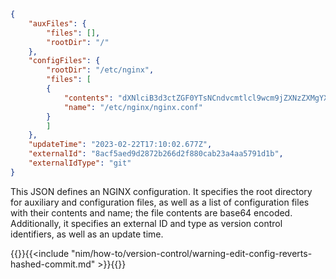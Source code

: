 ```json
{
    "auxFiles": {
        "files": [],
        "rootDir": "/"
    },
    "configFiles": {
        "rootDir": "/etc/nginx",
        "files": [
        {
            "contents": "dXNlciB3d3ctZGF0YTsNCndvcmtlcl9wcm9jZXNzZXMgYXV0bzsNCnBpZCAvcnVuL25naW54LnBpZDsNCmluY2x1ZGUgL2V0Yy9uZ2lueC9tb2R1bGVzLWVuYWJsZWQvKi5jb25mOw0KIA0KZXZlbnRzIHsNCgl3b3JrZXJfY29ubmVjdGlvbnMgNzY4Ow0KCSMgbXVsdGlfYWNjZXB0IG9uOw0KfQ0KDQojIG5ldyBjb25maWcNCmh0dHAgew0KDQoJIyMNCgkjIEJhc2ljIFNldHRpbmdzDQoJIyMNCg0KCXNlbmRmaWxlIG9uOw0KCXRjcF9ub3",
            "name": "/etc/nginx/nginx.conf"
        }
        ]
    },
    "updateTime": "2023-02-22T17:10:02.677Z",
    "externalId": "8acf5aed9d2872b266d2f880cab23a4aa5791d1b",
    "externalIdType": "git"
}
```

This JSON defines an NGINX configuration. It specifies the root directory for auxiliary and configuration files, as well as a list of configuration files with their contents and name; the file contents are base64 encoded. Additionally, it specifies an external ID and type as version control identifiers, as well as an update time.

{{<important>}}{{<include "nim/how-to/version-control/warning-edit-config-reverts-hashed-commit.md" >}}{{</important>}}

